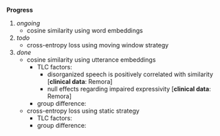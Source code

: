 **Progress**

1. _ongoing_
    - cosine similarity using word embeddings
2. _todo_
    - cross-entropy loss using moving window strategy
3. _done_
    - cosine similarity using utterance embeddings
        -  TLC factors: 
            -  disorganized speech is positively correlated with similarity [**clinical data**: Remora]
            -  null effects regarding impaired expressivity [**clinical data**: Remora]
        -  group difference:
    - cross-entropy loss using static strategy
        -  TLC factors: 
        -  group difference:
           
